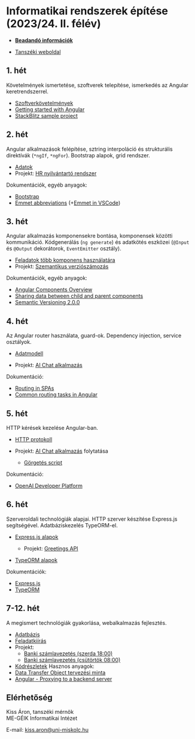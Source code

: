 # Informatikai rendszerek építése (2023/24. II. félév)

- [**Beadandó információk**](assignments.md)

- [Tanszéki weboldal](https://oktatas.iit.uni-miskolc.hu/doku.php?id=tanszek:oktatas:informatikai_rendszerek_epitese:informatikai_rendszerek_epitese)

## 1. hét
Követelmények ismertetése, szoftverek telepítése, ismerkedés az Angular keretrendszerrel.
- [Szoftverkövetelmények](sw_requirements.md)
- [Getting started with Angular](https://angular.io/start)
- [StackBlitz sample project](https://angular.io/generated/live-examples/getting-started-v0/stackblitz.html)

## 2. hét
Angular alkalmazások felépítése, sztring interpoláció és strukturális direktívák (`*ngIf`, `*ngFor`). Bootstrap alapok, grid rendszer.

- [Adatok](https://github.com/aron123/infrend-2024/blob/main/_data/applicants.ts)
- Projekt: [HR nyilvántartó rendszer](https://github.com/aron123/infrend-2024/tree/main/hr-application)

Dokumentációk, egyéb anyagok:
- [Bootstrap](https://getbootstrap.com/docs)
- [Emmet abbreviations](https://docs.emmet.io/abbreviations/syntax/) (+[Emmet in VSCode](https://code.visualstudio.com/docs/editor/emmet))

## 3. hét
Angular alkalmazás komponensekre bontása, komponensek közötti kommunikáció. Kódgenerálás (`ng generate`) és adatkötés eszközei (`@Input` és `@Output` dekorátorok, `EventEmitter` osztály).

- [Feladatok több komponens használatára](component-interaction.md)
- Projekt: [Szemantikus verziószámozás](https://github.com/aron123/infrend-2024/tree/main/semver)

Dokumentációk, egyéb anyagok:
- [Angular Components Overview](https://angular.io/guide/component-overview)
- [Sharing data between child and parent components](https://angular.io/guide/inputs-outputs)
- [Semantic Versioning 2.0.0](https://semver.org/)

## 4. hét
Az Angular router használata, guard-ok. Dependency injection, service osztályok.

- [Adatmodell](https://github.com/aron123/infrend-2024/blob/main/_data/chat-gpt.models.ts)

- Projekt: [AI Chat alkalmazás](https://github.com/aron123/infrend-2024/tree/main/ai-chat)

Dokumentáció:
- [Routing in SPAs](https://web.archive.org/web/20220715185902/https://dev.to/marcomonsanto/routing-in-spas-173i)
- [Common routing tasks in Angular](https://angular.io/guide/router)

## 5. hét
HTTP kérések kezelése Angular-ban.

- [HTTP protokoll](http.md)

- Projekt: [AI Chat alkalmazás](https://github.com/aron123/infrend-2024/tree/main/ai-chat) folytatása
    - [Görgetés script](scrolling.md)

Dokumentáció:
- [OpenAI Developer Platform](https://platform.openai.com/)

## 6. hét
Szerveroldali technológiák alapjai. HTTP szerver készítése Express.js segítségével. Adatbáziskezelés TypeORM-el.

- [Express.js alapok](express.md)
    - Projekt: [Greetings API](https://github.com/aron123/infrend-2024/tree/main/express-intro)
    
- [TypeORM alapok](typeorm.md)

Dokumentációk:
- [Express.js](https://expressjs.com/)
- [TypeORM](https://typeorm.io/)

## 7-12. hét
A megismert technológiák gyakorlása, webalkalmazás fejlesztés.

- [Adatbázis](https://raw.githubusercontent.com/aron123/infrend-2024/main/_data/users.sql)
- [Feladatkiírás](https://edu.iit.uni-miskolc.hu/tanszek:oktatas:informatikai_rendszerek_epitese:feleves_feladat#banki_szamlavezetes)
- Projekt:
    - [Banki számlavezetés (szerda 18:00)](https://github.com/aron123/infrend-2024/tree/main/banking-app-sz18)
    - [Banki számlavezetés (csütörtök 08:00)](https://github.com/aron123/infrend-2024/tree/main/banking-app-cs8)
- [Kódrészletek](code-snippets.md)
Hasznos anyagok:
- [Data Transfer Object tervezési minta](https://en.wikipedia.org/wiki/Data_transfer_object)
- [Angular - Proxying to a backend server](https://angular.io/guide/build#proxying-to-a-backend-server)

## Elérhetőség
Kiss Áron, tanszéki mérnök<br>
ME-GÉIK Informatikai Intézet

E-mail: kiss.aron@uni-miskolc.hu
